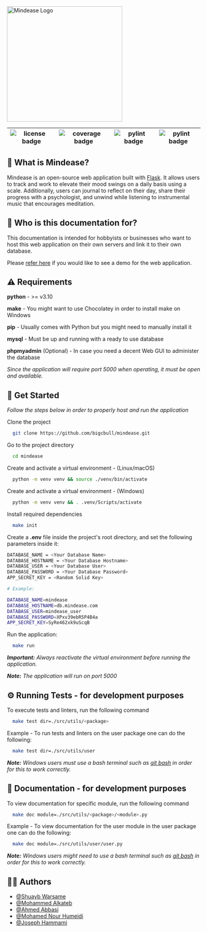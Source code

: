 
<img width="300" alt="Mindease Logo" src="https://i.imgur.com/shPchlq.png">
<br />

| ![license badge](https://img.shields.io/badge/license%20-MIT-green) | ![coverage badge](https://img.shields.io/badge/coverage%20-90%25-success) | ![pylint badge](https://img.shields.io/badge/pylint-passed-blue) | ![pylint badge](https://img.shields.io/badge/flake8-passed-blue) |
|:---:|:---:|:---:|:---:|

## 🤔 What is Mindease?

Mindease is an open-source web application built with [Flask](https://flask.palletsprojects.com/). It allows users to track and work to elevate their mood swings on a daily basis using a scale. Additionally, users can journal to reflect on their day, share their progress with a psychologist, and unwind while listening to instrumental music that encourages meditation.

## 🤔 Who is this documentation for?

This documentation is intended for hobbyists or businesses who want to host this web application on their own servers and link it to their own database. 

Please [refer here](#) if you would like to see a demo for the web application.
## ⚠️ Requirements

**python** - >= v3.10

**make** - You might want to use Chocolatey in order to install make on Windows

**pip** - Usually comes with Python but you might need to manually install it

**mysql** - Must be up and running with a ready to use database

**phpmyadmin** (Optional) - In case you need a decent Web GUI to administer the database

*Since the application will require port 5000 when operating, it must be open and available.*

## 🚀 Get Started
*Follow the steps below in order to properly host and run the application*

Clone the project

```bash
  git clone https://github.com/bigcbull/mindease.git
```

Go to the project directory

```bash
  cd mindease
```

Create and activate a virtual environment - (Linux/macOS) 

```bash
  python -m venv venv && source ./venv/bin/activate
```

Create and activate a virtual environment - (Windows)

```bash
  python -m venv venv && . .venv/Scripts/activate
```

Install required dependencies

```bash
  make init
```

Create a **.env** file inside the project's root directory, and set the following parameters inside it:

```bash
DATABASE_NAME = <Your Database Name>
DATABASE_HOSTNAME = <Your Database Hostname>
DATABASE_USER = <Your Database User>
DATABASE_PASSWORD = <Your Database Password>
APP_SECRET_KEY = <Random Solid Key>

# Example:

DATABASE_NAME=mindease
DATABASE_HOSTNAME=db.mindease.com
DATABASE_USER=mindease_user
DATABASE_PASSWORD=XPxv39ebR5P4B4a
APP_SECRET_KEY=SyRe462xk9uScqB
```

Run the application:

```bash
  make run
```

***Important:*** *Always reactivate the virtual environment before running the application.*

***Note:*** *The application will run on port 5000*
## ⚙️ Running Tests - for development purposes

To execute tests and linters, run the following command

```bash
  make test dir=./src/utils/<package>
```

Example - To run tests and linters on the user package one can do the following:

```bash
  make test dir=./src/utils/user
```


***Note:*** *Windows users must use a bash terminal such as [git bash](https://gitforwindows.org/) in order for this to work correctly.*

## 📃 Documentation - for development purposes

To view documentation for specific module, run the following command

```bash
  make doc module=./src/utils/<package>/<module>.py
```

Example - To view documentation for the user module in the user package one can do the following:

```bash
  make doc module=./src/utils/user/user.py
```

***Note:*** *Windows users might need to use a bash terminal such as [git bash](https://gitforwindows.org/) in order for this to work correctly.*
## 👨‍🎓 Authors
- [@Shuayb Warsame](https://www.github.com/shuaybw)
- [@Mohammed Alkateb](https://www.github.com/mohammed-alkateb)
- [@Ahmed Abbasi](https://www.github.com/bigcbull)
- [@Mohamed Nour Humeidi](https://www.github.com/MoNourH)
- [@Joseph Hammami](https://www.github.com/josephhammami)